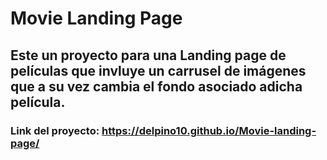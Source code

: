# Movie Landing Page
## Este un proyecto para una Landing page de películas que invluye un carrusel de imágenes que a su vez cambia el fondo asociado adicha película.

### Link del proyecto: https://delpino10.github.io/Movie-landing-page/
